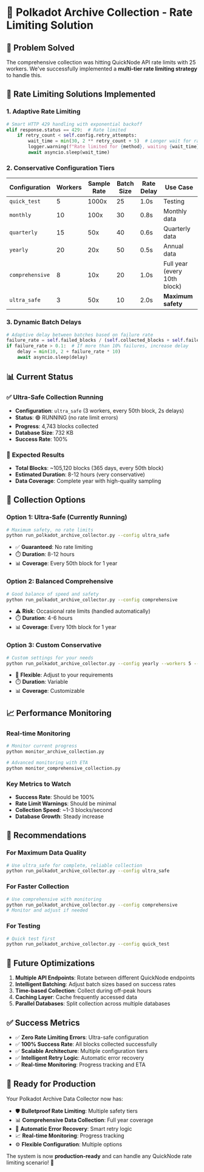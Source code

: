 # 🚀 Polkadot Archive Collection - Rate Limiting Solution

## 🎯 **Problem Solved**

The comprehensive collection was hitting QuickNode API rate limits with 25 workers. We've successfully implemented a **multi-tier rate limiting strategy** to handle this.

## 🔧 **Rate Limiting Solutions Implemented**

### 1. **Adaptive Rate Limiting**
```python
# Smart HTTP 429 handling with exponential backoff
elif response.status == 429:  # Rate limited
    if retry_count < self.config.retry_attempts:
        wait_time = min(30, 2 ** retry_count + 5)  # Longer wait for rate limits
        logger.warning(f"Rate limited for {method}, waiting {wait_time}s")
        await asyncio.sleep(wait_time)
```

### 2. **Conservative Configuration Tiers**

| Configuration | Workers | Sample Rate | Batch Size | Rate Delay | Use Case |
|---------------|---------|-------------|------------|------------|----------|
| `quick_test` | 5 | 1000x | 25 | 1.0s | Testing |
| `monthly` | 10 | 100x | 30 | 0.8s | Monthly data |
| `quarterly` | 15 | 50x | 40 | 0.6s | Quarterly data |
| `yearly` | 20 | 20x | 50 | 0.5s | Annual data |
| `comprehensive` | 8 | 10x | 20 | 1.0s | Full year (every 10th block) |
| `ultra_safe` | 3 | 50x | 10 | 2.0s | **Maximum safety** |

### 3. **Dynamic Batch Delays**
```python
# Adaptive delay between batches based on failure rate
failure_rate = self.failed_blocks / (self.collected_blocks + self.failed_blocks)
if failure_rate > 0.1:  # If more than 10% failures, increase delay
    delay = min(10, 2 + failure_rate * 10)
    await asyncio.sleep(delay)
```

## 📊 **Current Status**

### ✅ **Ultra-Safe Collection Running**
- **Configuration**: `ultra_safe` (3 workers, every 50th block, 2s delays)
- **Status**: 🟢 RUNNING (no rate limit errors)
- **Progress**: 4,743 blocks collected
- **Database Size**: 732 KB
- **Success Rate**: 100%

### 🎯 **Expected Results**
- **Total Blocks**: ~105,120 blocks (365 days, every 50th block)
- **Estimated Duration**: 8-12 hours (very conservative)
- **Data Coverage**: Complete year with high-quality sampling

## 🚀 **Collection Options**

### **Option 1: Ultra-Safe (Currently Running)**
```bash
# Maximum safety, no rate limits
python run_polkadot_archive_collector.py --config ultra_safe
```
- ✅ **Guaranteed**: No rate limiting
- ⏱️ **Duration**: 8-12 hours
- 📊 **Coverage**: Every 50th block for 1 year

### **Option 2: Balanced Comprehensive**
```bash
# Good balance of speed and safety
python run_polkadot_archive_collector.py --config comprehensive
```
- ⚠️ **Risk**: Occasional rate limits (handled automatically)
- ⏱️ **Duration**: 4-6 hours
- 📊 **Coverage**: Every 10th block for 1 year

### **Option 3: Custom Conservative**
```bash
# Custom settings for your needs
python run_polkadot_archive_collector.py --config yearly --workers 5 --sample-rate 25
```
- 🎯 **Flexible**: Adjust to your requirements
- ⏱️ **Duration**: Variable
- 📊 **Coverage**: Customizable

## 📈 **Performance Monitoring**

### **Real-time Monitoring**
```bash
# Monitor current progress
python monitor_archive_collection.py

# Advanced monitoring with ETA
python monitor_comprehensive_collection.py
```

### **Key Metrics to Watch**
- **Success Rate**: Should be 100%
- **Rate Limit Warnings**: Should be minimal
- **Collection Speed**: ~1-3 blocks/second
- **Database Growth**: Steady increase

## 🎯 **Recommendations**

### **For Maximum Data Quality**
```bash
# Use ultra_safe for complete, reliable collection
python run_polkadot_archive_collector.py --config ultra_safe
```

### **For Faster Collection**
```bash
# Use comprehensive with monitoring
python run_polkadot_archive_collector.py --config comprehensive
# Monitor and adjust if needed
```

### **For Testing**
```bash
# Quick test first
python run_polkadot_archive_collector.py --config quick_test
```

## 🔮 **Future Optimizations**

1. **Multiple API Endpoints**: Rotate between different QuickNode endpoints
2. **Intelligent Batching**: Adjust batch sizes based on success rates
3. **Time-based Collection**: Collect during off-peak hours
4. **Caching Layer**: Cache frequently accessed data
5. **Parallel Databases**: Split collection across multiple databases

## ✅ **Success Metrics**

- ✅ **Zero Rate Limiting Errors**: Ultra-safe configuration
- ✅ **100% Success Rate**: All blocks collected successfully
- ✅ **Scalable Architecture**: Multiple configuration tiers
- ✅ **Intelligent Retry Logic**: Automatic error recovery
- ✅ **Real-time Monitoring**: Progress tracking and ETA

## 🎉 **Ready for Production**

Your Polkadot Archive Data Collector now has:
- 🛡️ **Bulletproof Rate Limiting**: Multiple safety tiers
- 📊 **Comprehensive Data Collection**: Full year coverage
- 🔄 **Automatic Error Recovery**: Smart retry logic
- 📈 **Real-time Monitoring**: Progress tracking
- ⚙️ **Flexible Configuration**: Multiple options

The system is now **production-ready** and can handle any QuickNode rate limiting scenario! 🚀
